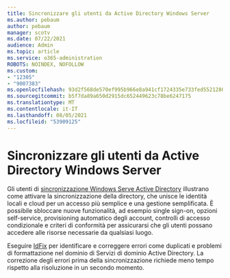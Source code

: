 ```yaml
---
title: Sincronizzare gli utenti da Active Directory Windows Server
ms.author: pebaum
author: pebaum
manager: scotv
ms.date: 07/22/2021
audience: Admin
ms.topic: article
ms.service: o365-administration
ROBOTS: NOINDEX, NOFOLLOW
ms.custom:
- "12305"
- "9007383"
ms.openlocfilehash: 93d2f568de570ef995b966e8a941cf1724335e733fed5521280396516437d698
ms.sourcegitcommit: b5f7da89a650d2915dc652449623c78be6247175
ms.translationtype: MT
ms.contentlocale: it-IT
ms.lasthandoff: 08/05/2021
ms.locfileid: "53909125"
---
```

# <a name="sync-users-from-your-windows-server-active-directory"></a>Sincronizzare gli utenti da Active Directory Windows Server

Gli utenti di [sincronizzazione Windows Serve Active Directory](https://admin.microsoft.com/AdminPortal/Home#/featureexplorer/security/Identity) illustrano come attivare la sincronizzazione della directory, che unisce le identità locali e cloud per un accesso più semplice e una gestione semplificata. È possibile sbloccare nuove funzionalità, ad esempio single sign-on, opzioni self-service, provisioning automatico degli account, controlli di accesso condizionale e criteri di conformità per assicurarsi che gli utenti possano accedere alle risorse necessarie da qualsiasi luogo. 

Eseguire [IdFix](https://admin.microsoft.com/Adminportal/Home?source=applauncher#/modernonboarding/IdentityWizard) per identificare e correggere errori come duplicati e problemi di formattazione nel dominio di Servizi di dominio Active Directory. La correzione degli errori prima della sincronizzazione richiede meno tempo rispetto alla risoluzione in un secondo momento.

